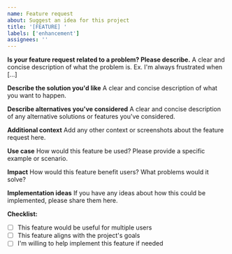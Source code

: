 ```yaml
---
name: Feature request
about: Suggest an idea for this project
title: '[FEATURE] '
labels: ['enhancement']
assignees: ''
---
```


**Is your feature request related to a problem? Please describe.**
A clear and concise description of what the problem is. Ex. I'm always frustrated when [...]

**Describe the solution you'd like**
A clear and concise description of what you want to happen.

**Describe alternatives you've considered**
A clear and concise description of any alternative solutions or features you've considered.

**Additional context**
Add any other context or screenshots about the feature request here.

**Use case**
How would this feature be used? Please provide a specific example or scenario.

**Impact**
How would this feature benefit users? What problems would it solve?

**Implementation ideas**
If you have any ideas about how this could be implemented, please share them here.

**Checklist:**
- [ ] This feature would be useful for multiple users
- [ ] This feature aligns with the project's goals
- [ ] I'm willing to help implement this feature if needed 